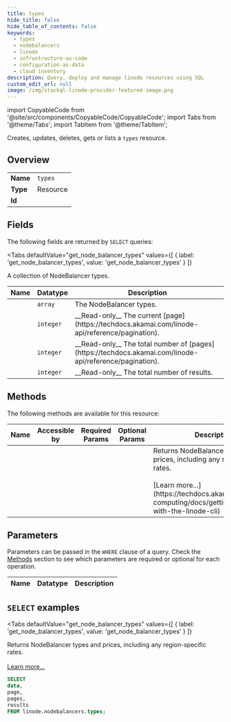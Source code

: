 ```yaml
--- 
title: types
hide_title: false
hide_table_of_contents: false
keywords:
  - types
  - nodebalancers
  - linode
  - infrastructure-as-code
  - configuration-as-data
  - cloud inventory
description: Query, deploy and manage linode resources using SQL
custom_edit_url: null
image: /img/stackql-linode-provider-featured-image.png
---
```


import CopyableCode from '@site/src/components/CopyableCode/CopyableCode';
import Tabs from '@theme/Tabs';
import TabItem from '@theme/TabItem';

Creates, updates, deletes, gets or lists a <code>types</code> resource.

## Overview
<table><tbody>
<tr><td><b>Name</b></td><td><code>types</code></td></tr>
<tr><td><b>Type</b></td><td>Resource</td></tr>
<tr><td><b>Id</b></td><td><CopyableCode code="linode.nodebalancers.types" /></td></tr>
</tbody></table>

## Fields

The following fields are returned by `SELECT` queries:

<Tabs
    defaultValue="get_node_balancer_types"
    values={[
        { label: 'get_node_balancer_types', value: 'get_node_balancer_types' }
    ]}
>
<TabItem value="get_node_balancer_types">

A collection of NodeBalancer types.

<table>
<thead>
    <tr>
    <th>Name</th>
    <th>Datatype</th>
    <th>Description</th>
    </tr>
</thead>
<tbody>
<tr>
    <td><CopyableCode code="data" /></td>
    <td><code>array</code></td>
    <td>The NodeBalancer types.</td>
</tr>
<tr>
    <td><CopyableCode code="page" /></td>
    <td><code>integer</code></td>
    <td>__Read-only__ The current [page](https://techdocs.akamai.com/linode-api/reference/pagination).</td>
</tr>
<tr>
    <td><CopyableCode code="pages" /></td>
    <td><code>integer</code></td>
    <td>__Read-only__ The total number of [pages](https://techdocs.akamai.com/linode-api/reference/pagination).</td>
</tr>
<tr>
    <td><CopyableCode code="results" /></td>
    <td><code>integer</code></td>
    <td>__Read-only__ The total number of results.</td>
</tr>
</tbody>
</table>
</TabItem>
</Tabs>

## Methods

The following methods are available for this resource:

<table>
<thead>
    <tr>
    <th>Name</th>
    <th>Accessible by</th>
    <th>Required Params</th>
    <th>Optional Params</th>
    <th>Description</th>
    </tr>
</thead>
<tbody>
<tr>
    <td><a href="#get_node_balancer_types"><CopyableCode code="get_node_balancer_types" /></a></td>
    <td><CopyableCode code="select" /></td>
    <td></td>
    <td></td>
    <td>Returns NodeBalancer types and prices, including any region-specific rates.<br /><br />[Learn more...](https://techdocs.akamai.com/cloud-computing/docs/getting-started-with-the-linode-cli)</td>
</tr>
</tbody>
</table>

## Parameters

Parameters can be passed in the `WHERE` clause of a query. Check the [Methods](#methods) section to see which parameters are required or optional for each operation.

<table>
<thead>
    <tr>
    <th>Name</th>
    <th>Datatype</th>
    <th>Description</th>
    </tr>
</thead>
<tbody>
</tbody>
</table>

## `SELECT` examples

<Tabs
    defaultValue="get_node_balancer_types"
    values={[
        { label: 'get_node_balancer_types', value: 'get_node_balancer_types' }
    ]}
>
<TabItem value="get_node_balancer_types">

Returns NodeBalancer types and prices, including any region-specific rates.<br /><br />[Learn more...](https://techdocs.akamai.com/cloud-computing/docs/getting-started-with-the-linode-cli)

```sql
SELECT
data,
page,
pages,
results
FROM linode.nodebalancers.types;
```
</TabItem>
</Tabs>
